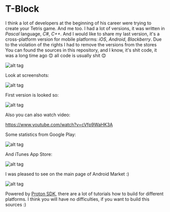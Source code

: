 # T-Block

I think a lot of developers at the beginning of his career were trying to create your Tetris game. And me too. I had a lot of versions, it was written in <i>Pascal</i> language, <i>C#</i>, <i>C++</i>. And I would like to share my last version, it's a cross-platform version for mobile platforms: <i>iOS</i>, <i>Android</i>, <i>Blackberry</i>. Due to the violation of the rights I had to remove the versions from the stores
You can found the sources in this repository, and I know, it's shit code, it was a long time ago 😊 all code is usually shit 😊

![alt tag](https://raw.github.com/maximbilan/tblock/master/img/promo.png)

Look at screenshots:

![alt tag](https://raw.github.com/maximbilan/tblock/master/img/screenshot.png)

First version is looked so:

![alt tag](https://raw.github.com/maximbilan/tblock/master/img/screenshot1.png)

Also you can also watch video:

https://www.youtube.com/watch?v=cVfp9WaHK3A

Some statistics from Google Play:

![alt tag](https://raw.github.com/maximbilan/tblock/master/img/stats_android.png)

And iTunes App Store:

![alt tag](https://raw.github.com/maximbilan/tblock/master/img/stats_ios.png)

I was pleased to see on the main page of Android Market :)

![alt tag](https://raw.github.com/maximbilan/tblock/master/img/screen_on_main_page.png)

Powered by <a href="http://www.rtsoft.com/wiki/doku.php?id=proton">Proton SDK</a>, there are a lot of tutorials how to build for different platforms. I think you will have no difficulties, if you want to build this sources :)

